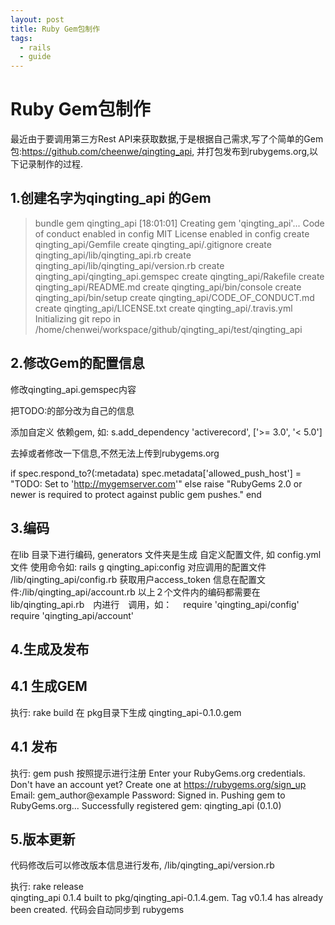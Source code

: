 ```yaml
---
layout: post 
title: Ruby Gem包制作
tags:
  - rails
  - guide  
--- 
```



#  Ruby Gem包制作
最近由于要调用第三方Rest API来获取数据,于是根据自己需求,写了个简单的Gem包:https://github.com/cheenwe/qingting_api,
并打包发布到rubygems.org,以下记录制作的过程.
 
## 1.创建名字为qingting_api 的Gem
>bundle gem qingting_api                   [18:01:01]
Creating gem 'qingting_api'...
Code of conduct enabled in config
MIT License enabled in config
      create  qingting_api/Gemfile
      create  qingting_api/.gitignore
      create  qingting_api/lib/qingting_api.rb
      create  qingting_api/lib/qingting_api/version.rb
      create  qingting_api/qingting_api.gemspec
      create  qingting_api/Rakefile
      create  qingting_api/README.md
      create  qingting_api/bin/console
      create  qingting_api/bin/setup
      create  qingting_api/CODE_OF_CONDUCT.md
      create  qingting_api/LICENSE.txt
      create  qingting_api/.travis.yml
Initializing git repo in /home/chenwei/workspace/github/qingting_api/test/qingting_api

## 2.修改Gem的配置信息
修改qingting_api.gemspec内容 

把TODO:的部分改为自己的信息

添加自定义 依赖gem, 如: s.add_dependency 'activerecord', ['>= 3.0', '< 5.0']

去掉或者修改一下信息,不然无法上传到rubygems.org

  if spec.respond_to?(:metadata)
    spec.metadata['allowed_push_host'] = "TODO: Set to 'http://mygemserver.com'"
  else
    raise "RubyGems 2.0 or newer is required to protect against public gem pushes."
  end

## 3.编码
在lib 目录下进行编码, generators 文件夹是生成 自定义配置文件, 如 config.yml 文件
使用命令如: rails g qingting_api:config
对应调用的配置文件 /lib/qingting_api/config.rb
获取用户access_token 信息在配置文件:/lib/qingting_api/account.rb
以上２个文件内的编码都需要在　lib/qingting_api.rb　内进行　调用，如：　
  require 'qingting_api/config'
  require 'qingting_api/account'

## 4.生成及发布
## 4.1 生成GEM
执行:  rake build 
在 pkg目录下生成  qingting_api-0.1.0.gem
## 4.1 发布
执行:  gem push
按照提示进行注册
Enter your RubyGems.org credentials.
Don't have an account yet? Create one at https://rubygems.org/sign_up
   Email:   gem_author@example
Password:
Signed in.
Pushing gem to RubyGems.org...
Successfully registered gem: qingting_api (0.1.0) 

## 5.版本更新
代码修改后可以修改版本信息进行发布, /lib/qingting_api/version.rb

执行:  rake release                    
qingting_api 0.1.4 built to pkg/qingting_api-0.1.4.gem.
Tag v0.1.4 has already been created.
代码会自动同步到 rubygems
